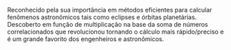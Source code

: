 Reconhecido pela sua importância em métodos eficientes para calcular fenômenos astronômicos tais como eclipses e órbitas planetárias. Descoberto em função de multiplicação na base da soma de números correlacionados que revolucionou tornando o cálculo mais rápido/preciso e é um grande favorito dos engenheiros e astronômicos.
